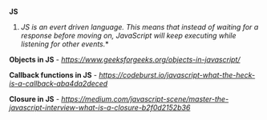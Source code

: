 
**JS**

  1. *JS is an evert driven language. This means that instead of waiting for a response before moving on, JavaScript will keep executing while listening for other events.** 

**Objects in JS** - *https://www.geeksforgeeks.org/objects-in-javascript/*

**Callback functions in JS** - *https://codeburst.io/javascript-what-the-heck-is-a-callback-aba4da2deced*

**Closure in JS** - *https://medium.com/javascript-scene/master-the-javascript-interview-what-is-a-closure-b2f0d2152b36*

